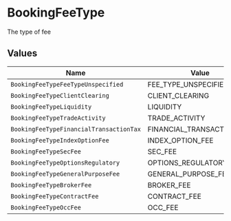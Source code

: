 # BookingFeeType

The type of fee


## Values

| Name                                    | Value                                   |
| --------------------------------------- | --------------------------------------- |
| `BookingFeeTypeFeeTypeUnspecified`      | FEE_TYPE_UNSPECIFIED                    |
| `BookingFeeTypeClientClearing`          | CLIENT_CLEARING                         |
| `BookingFeeTypeLiquidity`               | LIQUIDITY                               |
| `BookingFeeTypeTradeActivity`           | TRADE_ACTIVITY                          |
| `BookingFeeTypeFinancialTransactionTax` | FINANCIAL_TRANSACTION_TAX               |
| `BookingFeeTypeIndexOptionFee`          | INDEX_OPTION_FEE                        |
| `BookingFeeTypeSecFee`                  | SEC_FEE                                 |
| `BookingFeeTypeOptionsRegulatory`       | OPTIONS_REGULATORY                      |
| `BookingFeeTypeGeneralPurposeFee`       | GENERAL_PURPOSE_FEE                     |
| `BookingFeeTypeBrokerFee`               | BROKER_FEE                              |
| `BookingFeeTypeContractFee`             | CONTRACT_FEE                            |
| `BookingFeeTypeOccFee`                  | OCC_FEE                                 |